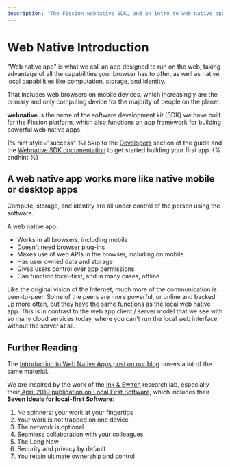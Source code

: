 ```yaml
---
description: 'The Fission webnative SDK, and an intro to web native apps'
---
```


# Web Native Introduction

"Web native app" is what we call an app designed to run on the web, taking advantage of all the capabilities your browser has to offer, as well as native, local capabilities like computation, storage, and identity.

That includes web browsers on mobile devices, which increasingly are the primary and only computing device for the majority of people on the planet.

**webnative** is the name of the software development kit \(SDK\) we have built for the Fission platform, which also functions an app framework for building powerful web native apps.

{% hint style="success" %}
Skip to the [Developers](../developers/installation.md) section of the guide and the [Webnative SDK documentation](../developers/webnative/) to get started building your first app.
{% endhint %}

## A web native app works more like native mobile or desktop apps

Compute, storage, and identity are all under control of the person using the software.

A web native app:

* Works in all browsers, including mobile
* Doesn't need browser plug-ins
* Makes use of web APIs in the browser, including on mobile
* Has user owned data and storage
* Gives users control over app permissions
* Can function local-first, and in many cases, offline

Like the original vision of the Internet, much more of the communication is peer-to-peer. Some of the peers are more powerful, or online and backed up more often, but they have the same functions as the local web native app. This is in contrast to the web app client / server model that we see with so many cloud services today, where you can't run the local web interface without the server at all.

## Further Reading

The [Introduction to Web Native Apps post on our blog](https://blog.fission.codes/intro-web-native-apps/) covers a lot of the same material.

We are inspired by the work of the [Ink & Switch](https://www.inkandswitch.com/) research lab, especially their[ April 2019 publication on Local First Software](https://www.inkandswitch.com/local-first.html), which includes their **Seven Ideals for local-first Software**:

1. No spinners: your work at your fingertips
2. Your work is not trapped on one device
3. The network is optional
4. Seamless collaboration with your colleagues
5. The Long Now
6. Security and privacy by default
7. You retain ultimate ownership and control



